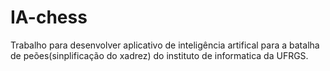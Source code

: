IA-chess
========

Trabalho para desenvolver aplicativo de inteligência artifical para a batalha de peões(sinplificação do xadrez) do instituto de informatica da UFRGS.
